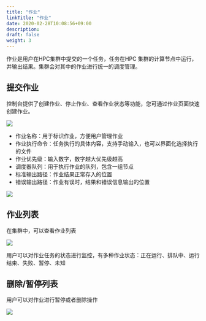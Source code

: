 ```yaml
---
title: "作业"
linkTitle: "作业"
date: 2020-02-28T10:08:56+09:00
description:
draft: false
weight: 3
---
```


作业是用户在HPC集群中提交的一个任务，任务在HPC 集群的计算节点中运行，并输出结果。集群会对其中的作业进行统一的调度管理。

## 提交作业

控制台提供了创建作业、停止作业、查看作业状态等功能，您可通过作业页面快速创建作业。

![](../_images/hpc_job1.png)

* 作业名称：用于标识作业，方便用户管理作业
* 作业执行命令：任务执行的具体内容，支持手动输入，也可以界面化选择执行的文件
* 作业优先级：输入数字，数字越大优先级越高
* 调度器队列：用于执行作业的队列，包含一组节点
* 标准输出路径：作业结果正常存入的位置
* 错误输出路径：作业有误时，结果和错误信息输出的位置

![](../_images/hpc_job4.png)


## 作业列表

在集群中，可以查看作业列表

![](../_images/hpc_job2.png)

用户可以对作业任务的状态进行监控，有多种作业状态：正在运行、排队中、运行结束、失败、暂停、未知



## 删除/暂停列表

用户可以对作业进行暂停或者删除操作

![](../_images/hpc_job3.png)



